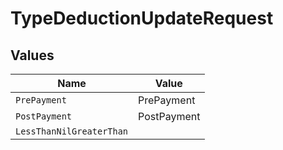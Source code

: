 # TypeDeductionUpdateRequest


## Values

| Name                     | Value                    |
| ------------------------ | ------------------------ |
| `PrePayment`             | PrePayment               |
| `PostPayment`            | PostPayment              |
| `LessThanNilGreaterThan` | <nil>                    |